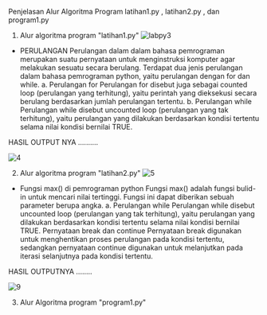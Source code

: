 Penjelasan Alur Algoritma Program latihan1.py , latihan2.py , dan program1.py
1. Alur algoritma program "latihan1.py"
![labpy3](https://user-images.githubusercontent.com/47094247/52993203-fa67b880-3445-11e9-87f6-f52a20854cbc.png)
- PERULANGAN Perulangan dalam dalam bahasa pemrograman merupakan suatu pernyataan untuk menginstruksi komputer agar melakukan sesuatu secara berulang. Terdapat dua jenis perulangan dalam bahasa pemrograman python, yaitu perulangan dengan for dan while.
a. Perulangan for
Perulangan for disebut juga sebagai counted loop (perulangan yang terhitung), yaitu perintah yang dieksekusi secara berulang berdasarkan jumlah perulangan tertentu.
b. Perulangan while
Perulangan while disebut uncounted loop (perulangan yang tak terhitung), yaitu perulangan yang dilakukan berdasarkan kondisi tertentu selama nilai kondisi bernilai TRUE.

HASIL OUTPUT NYA ..........

![4](https://user-images.githubusercontent.com/47094247/52993466-e1abd280-3446-11e9-8134-1eb9243c89b2.JPG)

2. Alur algoritma program "latihan2.py"
![5](https://user-images.githubusercontent.com/47094247/52993633-6eef2700-3447-11e9-865c-549e76a5a758.png)
 - Fungsi max() di pemrograman python Fungsi max() adalah fungsi bulid-in untuk mencari nilai tertinggi. Fungsi ini dapat diberikan sebuah parameter berupa angka.
 a. Perulangan while
Perulangan while disebut uncounted loop (perulangan yang tak terhitung), yaitu perulangan yang dilakukan berdasarkan kondisi tertentu selama nilai kondisi bernilai TRUE.
Pernyataan break dan continue Pernyataan break digunakan untuk menghentikan proses perulangan pada kondisi tertentu, sedangkan pernyataan continue digunakan untuk melanjutkan pada iterasi selanjutnya pada kondisi tertentu.

HASIL OUTPUTNYA ........

![9](https://user-images.githubusercontent.com/47094247/52994026-ca6de480-3448-11e9-8b46-934e46621c55.JPG)

3. Alur Algoritma program "program1.py"





